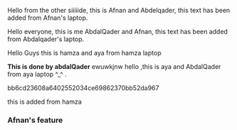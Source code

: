 

Hello from the other siiiiide, this is Afnan and Abdelqader, this text has been added from Afnan's laptop.

Hello everyone, this is me AbdalQader and Afnan, this text has been added from Abdalqader's laptop.

Hello Guys this is hamza and aya from hamza laptop

**This is done by abdalQader**
ewuwkjnw
hello ,this is aya and AbdalQader from aya laptop ^_^ .

bb6cd23608a6402552034ce69862370bb52da967

this is added from hamza


### Afnan's feature

